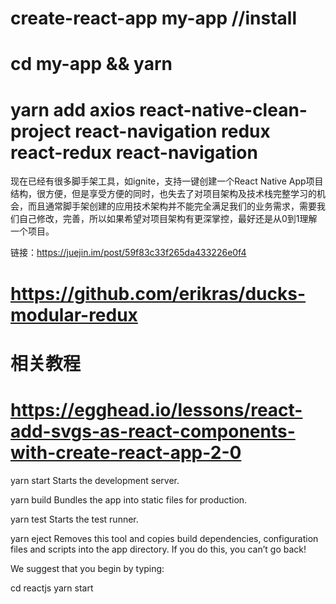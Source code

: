 # create-react-app my-app //install
# cd my-app && yarn 
# yarn add axios react-native-clean-project  react-navigation redux  react-redux react-navigation



现在已经有很多脚手架工具，如ignite，支持一键创建一个React Native App项目结构，很方便，但是享受方便的同时，也失去了对项目架构及技术栈完整学习的机会，而且通常脚手架创建的应用技术架构并不能完全满足我们的业务需求，需要我们自己修改，完善，所以如果希望对项目架构有更深掌控，最好还是从0到1理解一个项目。


链接：https://juejin.im/post/59f83c33f265da433226e0f4



# https://github.com/erikras/ducks-modular-redux
#  相关教程
# https://egghead.io/lessons/react-add-svgs-as-react-components-with-create-react-app-2-0


  yarn start
    Starts the development server.

  yarn build
    Bundles the app into static files for production.

  yarn test
    Starts the test runner.

  yarn eject
    Removes this tool and copies build dependencies, configuration files
    and scripts into the app directory. If you do this, you can’t go back!

We suggest that you begin by typing:

  cd reactjs
  yarn start